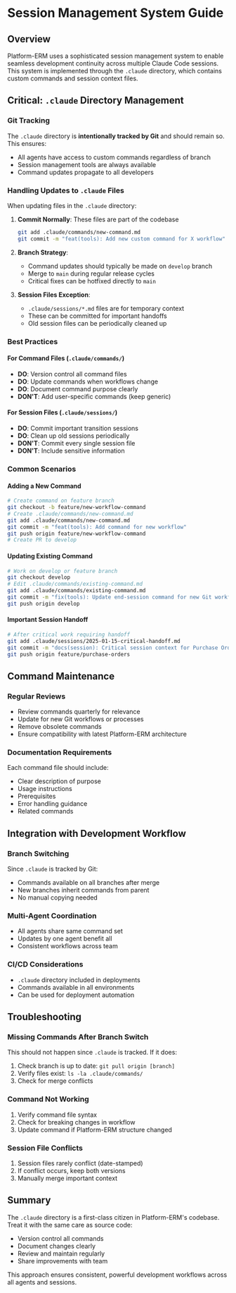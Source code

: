 # Session Management System Guide

## Overview

Platform-ERM uses a sophisticated session management system to enable seamless development continuity across multiple Claude Code sessions. This system is implemented through the `.claude` directory, which contains custom commands and session context files.

## Critical: `.claude` Directory Management

### Git Tracking
The `.claude` directory is **intentionally tracked by Git** and should remain so. This ensures:
- All agents have access to custom commands regardless of branch
- Session management tools are always available
- Command updates propagate to all developers

### Handling Updates to `.claude` Files

When updating files in the `.claude` directory:

1. **Commit Normally**: These files are part of the codebase
   ```bash
   git add .claude/commands/new-command.md
   git commit -m "feat(tools): Add new custom command for X workflow"
   ```

2. **Branch Strategy**: 
   - Command updates should typically be made on `develop` branch
   - Merge to `main` during regular release cycles
   - Critical fixes can be hotfixed directly to `main`

3. **Session Files Exception**:
   - `.claude/sessions/*.md` files are for temporary context
   - These can be committed for important handoffs
   - Old session files can be periodically cleaned up

### Best Practices

#### For Command Files (`.claude/commands/`)
- **DO**: Version control all command files
- **DO**: Update commands when workflows change
- **DO**: Document command purpose clearly
- **DON'T**: Add user-specific commands (keep generic)

#### For Session Files (`.claude/sessions/`)
- **DO**: Commit important transition sessions
- **DO**: Clean up old sessions periodically
- **DON'T**: Commit every single session file
- **DON'T**: Include sensitive information

### Common Scenarios

#### Adding a New Command
```bash
# Create command on feature branch
git checkout -b feature/new-workflow-command
# Create .claude/commands/new-command.md
git add .claude/commands/new-command.md
git commit -m "feat(tools): Add command for new workflow"
git push origin feature/new-workflow-command
# Create PR to develop
```

#### Updating Existing Command
```bash
# Work on develop or feature branch
git checkout develop
# Edit .claude/commands/existing-command.md
git add .claude/commands/existing-command.md
git commit -m "fix(tools): Update end-session command for new Git workflow"
git push origin develop
```

#### Important Session Handoff
```bash
# After critical work requiring handoff
git add .claude/sessions/2025-01-15-critical-handoff.md
git commit -m "docs(session): Critical session context for Purchase Order integration"
git push origin feature/purchase-orders
```

## Command Maintenance

### Regular Reviews
- Review commands quarterly for relevance
- Update for new Git workflows or processes
- Remove obsolete commands
- Ensure compatibility with latest Platform-ERM architecture

### Documentation Requirements
Each command file should include:
- Clear description of purpose
- Usage instructions
- Prerequisites
- Error handling guidance
- Related commands

## Integration with Development Workflow

### Branch Switching
Since `.claude` is tracked by Git:
- Commands available on all branches after merge
- New branches inherit commands from parent
- No manual copying needed

### Multi-Agent Coordination
- All agents share same command set
- Updates by one agent benefit all
- Consistent workflows across team

### CI/CD Considerations
- `.claude` directory included in deployments
- Commands available in all environments
- Can be used for deployment automation

## Troubleshooting

### Missing Commands After Branch Switch
This should not happen since `.claude` is tracked. If it does:
1. Check branch is up to date: `git pull origin [branch]`
2. Verify files exist: `ls -la .claude/commands/`
3. Check for merge conflicts

### Command Not Working
1. Verify command file syntax
2. Check for breaking changes in workflow
3. Update command if Platform-ERM structure changed

### Session File Conflicts
1. Session files rarely conflict (date-stamped)
2. If conflict occurs, keep both versions
3. Manually merge important context

## Summary

The `.claude` directory is a first-class citizen in Platform-ERM's codebase. Treat it with the same care as source code:
- Version control all commands
- Document changes clearly
- Review and maintain regularly
- Share improvements with team

This approach ensures consistent, powerful development workflows across all agents and sessions.